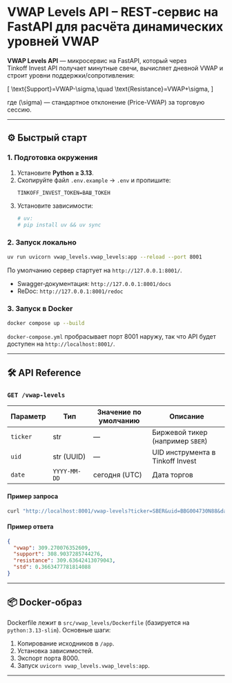# VWAP Levels API – REST‑сервис на FastAPI для расчёта динамических уровней VWAP

**VWAP Levels API** — микросервис на FastAPI, который через Tinkoff Invest API получает минутные свечи, вычисляет дневной VWAP и строит уровни поддержки/сопротивления:

\[
\text{Support}=VWAP-\sigma,\quad
\text{Resistance}=VWAP+\sigma,
\]

где \(\sigma\) — стандартное отклонение \(Price-VWAP\) за торговую сессию.

---

## ⚙️ Быстрый старт

### 1. Подготовка окружения

1. Установите **Python ≥ 3.13**.  
2. Скопируйте файл `.env.example` → `.env` и пропишите:  
   ```dotenv
   TINKOFF_INVEST_TOKEN=ВАШ_ТОКЕН
   ```
3. Установите зависимости:
   ```bash
   # uv:
   # pip install uv && uv sync
   ```

### 2. Запуск локально

```bash
uv run uvicorn vwap_levels.vwap_levels:app --reload --port 8001
```

По умолчанию сервер стартует на `http://127.0.0.1:8001/`.

* Swagger‑документация: `http://127.0.0.1:8001/docs`
* ReDoc: `http://127.0.0.1:8001/redoc`

### 3. Запуск в Docker

```bash
docker compose up --build
```

`docker-compose.yml` пробрасывает порт 8001 наружу, так что API будет доступен на `http://localhost:8001/`.

---

## 🛠️ API Reference

### `GET /vwap-levels`

| Параметр | Тип | Значение по умолчанию | Описание |
|----------|-----|-----------------------|-----------|
| `ticker` | str  | — | Биржевой тикер (например `SBER`) |
| `uid` | str (UUID) | — | UID инструмента в Tinkoff Invest |
| `date` | `YYYY-MM-DD` | сегодня (UTC) | Дата торгов |

#### Пример запроса

```bash
curl "http://localhost:8001/vwap-levels?ticker=SBER&uid=BBG004730N88&date=2025-07-25"
```

#### Пример ответа

```json
{
  "vwap": 309.270076352609,
  "support": 308.9037285744276,
  "resistance": 309.63642413079043,
  "std": 0.3663477781814088
}
```

---

## 📦 Docker‑образ

Dockerfile лежит в `src/vwap_levels/Dockerfile` (базируется на `python:3.13-slim`). Основные шаги:

1. Копирование исходников в `/app`.
2. Установка зависимостей.
3. Экспорт порта 8000.
4. Запуск `uvicorn vwap_levels.vwap_levels:app`.

---
